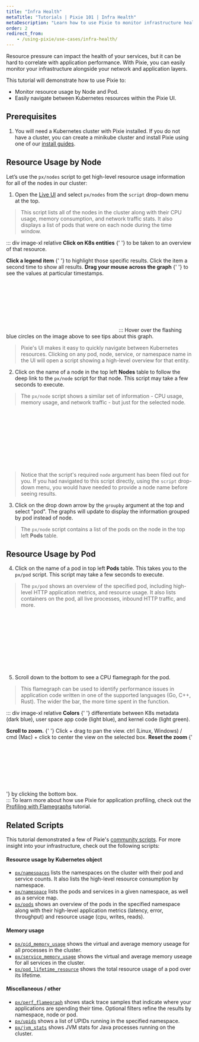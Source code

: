 ```yaml
---
title: "Infra Health"
metaTitle: "Tutorials | Pixie 101 | Infra Health"
metaDescription: "Learn how to use Pixie to monitor infrastructure health."
order: 2
redirect_from:
    - /using-pixie/use-cases/infra-health/
---
```


Resource pressure can impact the health of your services, but it can be hard to correlate with application performance. With Pixie, you can easily monitor your infrastructure alongside your network and application layers.

This tutorial will demonstrate how to use Pixie to:

- Monitor resource usage by Node and Pod.
- Easily navigate between Kubernetes resources within the Pixie UI.

<YouTube youTubeId="2dFIpiBryu8"/>

## Prerequisites

1. You will need a Kubernetes cluster with Pixie installed. If you do not have a cluster, you can create a minikube cluster and install Pixie using one of our [install guides](/installing-pixie/install-guides/).

## Resource Usage by Node

Let’s use the `px/nodes` script to get high-level resource usage information for all of the nodes in our cluster:

1. Open the [Live UI](http://work.withpixie.ai/) and select `px/nodes` from the `script` drop-down menu at the top.

> This script lists all of the nodes in the cluster along with their CPU usage, memory consumption, and network traffic stats. It also displays a list of pods that were on each node during the time window.

::: div image-xl relative
<PoiTooltip top={21} left={20}>
<strong>Click on K8s entities</strong>
{' '}
to be taken to an overview of that resource.
</PoiTooltip>

<PoiTooltip top={44} left={35}>
<strong>Click a legend item</strong>
{' '}
to highlight those specific results. Click the item a second time to show all results.
</PoiTooltip>

<PoiTooltip top={27} left={58}>
<strong>Drag your mouse across the graph</strong>
{' '}
to see the values at particular timestamps.
</PoiTooltip>

<svg title='' src='use-case-tutorials/nodes.png'/>
:::

<Alert variant="outlined" severity="info">
  Hover over the flashing blue circles on the image above to see tips about this graph.
</Alert>

> Pixie's UI makes it easy to quickly navigate between Kubernetes resources. Clicking on any pod, node, service, or namespace name in the UI will open a script showing a high-level overview for that entity.

2. Click on the name of a node in the top left **Nodes** table to follow the deep link to the `px/node` script for that node. This script may take a few seconds to execute.

> The `px/node` script shows a similar set of information - CPU usage, memory usage, and network traffic - but just for the selected node.

<svg title='' src='use-case-tutorials/node.png'/>

> Notice that the script's required `node` argument has been filed out for you. If you had navigated to this script directly, using the `script` drop-down menu, you would have needed to provide a node name before seeing results.

3. Click on the drop down arrow by the `groupby` argument at the top and select "pod". The graphs will update to display the information grouped by pod instead of node.

> The `px/node` script contains a list of the pods on the node in the top left **Pods** table.

## Resource Usage by Pod

4. Click on the name of a pod in top left **Pods** table. This takes you to the `px/pod` script. This script may take a few seconds to execute.

> The `px/pod` shows an overview of the specified pod, including high-level HTTP application metrics, and resource usage. It also lists containers on the pod, all live processes, inbound HTTP traffic, and more.

<svg title='' src='use-case-tutorials/pod.png'/>

5. Scroll down to the bottom to see a CPU flamegraph for the pod.

> This flamegraph can be used to identify performance issues in application code written in one of the supported languages (Go, C++, Rust). The wider the bar, the more time spent in the function.

::: div image-xl relative
<PoiTooltip top={30} left={18}>
<strong>Colors</strong>
{' '}
differentiate between K8s metadata (dark blue), user space app code (light blue), and kernel code (light green).
</PoiTooltip>

<PoiTooltip top={44} left={50}>
<strong>Scroll to zoom.</strong>
{' '}
Click + drag to pan the view. ctrl (Linux, Windows) / cmd (Mac) + click to center the view on the selected box.
</PoiTooltip>

<PoiTooltip top={83} left={58}>
<strong>Reset the zoom</strong>
{' '}
by clicking the bottom box.
</PoiTooltip>

<svg title='' src='use-case-tutorials/pod_flamegraph.png'/>
:::

<Alert variant="outlined" severity="info">
  To learn more about how use Pixie for application profiling, check out the <a href="https://docs.px.dev/tutorials/pixie-101/profiler/">Profiling with Flamegraphs</a> tutorial.
</Alert>

## Related Scripts

This tutorial demonstrated a few of Pixie's [community scripts](https://github.com/pixie-labs/pixie/tree/main/src/pxl_scripts). For more insight into your infrastructure, check out the following scripts:

#### Resource usage by Kubernetes object

- [`px/namespaces`](https://work.withpixie.ai/script/namespaces) lists the namespaces on the cluster with their pod and service counts. It also lists the high-level resource consumption by namespace.
- [`px/namespace`](https://work.withpixie.ai/script/namespace) lists the pods and services in a given namespace, as well as a service map.
- [`px/pods`](https://work.withpixie.ai/script/pods) shows an overview of the pods in the specified namespace along with their high-level application metrics (latency, error, throughput) and resource usage (cpu, writes, reads).

#### Memory usage

- [`px/pid_memory_usage`](https://work.withpixie.ai/script/pid_memory_usage) shows the virtual and average memory useage for all processes in the cluster.
- [`px/service_memory_usage`](https://work.withpixie.ai/script/service_memory_usage) shows the virtual and average memory useage for all services in the cluster.
- [`px/pod_lifetime_resource`](https://work.withpixie.ai/script/pod_lifetime_resource) shows the total resource usage of a pod over its lifetime.

#### Miscellaneous / other

- [`px/perf_flamegraph`](https://work.withpixie.ai/script/perf_flamegraph) shows stack trace samples that indicate where your applications are spending their time. Optional filters refine the results by namespace, node or pod.
- [`px/upids`](https://work.withpixie.ai/script/upids) shows a list of UPIDs running in the specified namespace.
- [`px/jvm_stats`](https://work.withpixie.ai/script/jvm_stats) shows JVM stats for Java processes running on the cluster.
